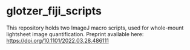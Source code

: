 # glotzer_fiji_scripts
This repository holds two ImageJ macro scripts, used for whole-mount lightsheet image quantification. 
Preprint available here: https://doi.org/10.1101/2022.03.28.486111
